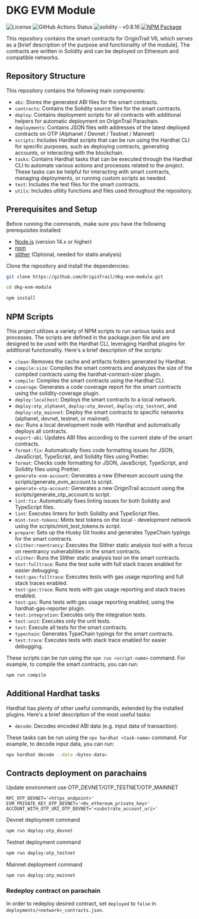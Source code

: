 # DKG EVM Module

![License](https://img.shields.io/github/license/OriginTrail/dkg-evm-module)
![GitHub Actions Status](https://img.shields.io/github/actions/workflow/status/OriginTrail/dkg-evm-module/checks.yml)
![solidity - v0.8.16](https://img.shields.io/badge/solidity-v0.8.16-07a7930e?logo=solidity)
[![NPM Package](https://img.shields.io/npm/v/dkg-evm-module)](https://www.npmjs.com/package/dkg-evm-module)

This repository contains the smart contracts for OriginTrail V6, which serves as a [brief description of the purpose and functionality of the module]. The contracts are written in Solidity and can be deployed on Ethereum and compatible networks.

## Repository Structure

This repository contains the following main components:

- `abi`: Stores the generated ABI files for the smart contracts.
- `contracts`: Contains the Solidity source files for the smart contracts.
- `deploy`: Contains deployment scripts for all contracts with additional helpers for automatic deployment on OriginTrail Parachain.
- `deployments`: Contains JSON files with addresses of the latest deployed contracts on OTP (Alphanet / Devnet / Testnet / Mainnet)
- `scripts`: Includes Hardhat scripts that can be run using the Hardhat CLI for specific purposes, such as deploying contracts, generating accounts, or interacting with the blockchain.
- `tasks`: Contains Hardhat tasks that can be executed through the Hardhat CLI to automate various actions and processes related to the project. These tasks can be helpful for interacting with smart contracts, managing deployments, or running custom scripts as needed.
- `test`: Includes the test files for the smart contracts.
- `utils`: Includes utility functions and files used throughout the repository.

## Prerequisites and Setup

Before running the commands, make sure you have the following prerequisites installed:

- [Node.js](https://nodejs.org/) (version 14.x or higher)
- [npm](https://www.npmjs.com/)
- [slither](https://github.com/crytic/slither) (Optional, needed for statis analysis)

Clone the repository and install the dependencies:

```sh
git clone https://github.com/OriginTrail/dkg-evm-module.git

cd dkg-evm-module

npm install
```

## NPM Scripts
This project utilizes a variety of NPM scripts to run various tasks and processes. The scripts are defined in the package.json file and are designed to be used with the Hardhat CLI, leveraging Hardhat plugins for additional functionality. Here's a brief description of the scripts:

- `clean`: Removes the cache and artifacts folders generated by Hardhat.
- `compile:size`: Compiles the smart contracts and analyzes the size of the compiled contracts using the hardhat-contract-sizer plugin.
- `compile`: Compiles the smart contracts using the Hardhat CLI.
- `coverage`: Generates a code coverage report for the smart contracts using the solidity-coverage plugin.
- `deploy:localhost`: Deploys the smart contracts to a local network.
- `deploy:otp_alphanet`, `deploy:otp_devnet`, `deploy:otp_testnet`, and `deploy:otp_mainnet`: Deploy the smart contracts to specific networks (alphanet, devnet, testnet, or mainnet).
- `dev`: Runs a local development node with Hardhat and automatically deploys all contracts.
- `export-abi`: Updates ABI files according to the current state of the smart contracts.
- `format:fix`: Automatically fixes code formatting issues for JSON, JavaScript, TypeScript, and Solidity files using Prettier.
- `format`: Checks code formatting for JSON, JavaScript, TypeScript, and Solidity files using Prettier.
- `generate-evm-account`: Generates a new Ethereum account using the scripts/generate_evm_account.ts script.
- `generate-otp-account`: Generates a new OriginTrail account using the scripts/generate_otp_account.ts script.
- `lint:fix`: Automatically fixes linting issues for both Solidity and TypeScript files.
- `lint`: Executes linters for both Solidity and TypeScript files.
- `mint-test-tokens`: Mints test tokens on the local - development network using the scripts/mint_test_tokens.ts script.
- `prepare`: Sets up the Husky Git hooks and generates TypeChain typings for the smart contracts.
- `slither:reentrancy`: Executes the Slither static analysis tool with a focus on reentrancy vulnerabilities in the smart contracts.
- `slither`: Runs the Slither static analysis tool on the smart contracts.
- `test:fulltrace`: Runs the test suite with full stack traces enabled for easier debugging.
- `test:gas:fulltrace`: Executes tests with gas usage reporting and full stack traces enabled.
- `test:gas:trace`: Runs tests with gas usage reporting and stack traces enabled.
- `test:gas`: Runs tests with gas usage reporting enabled, using the hardhat-gas-reporter plugin.
- `test:integration`: Executes only the integration tests.
- `test:unit`: Executes only the unit tests.
- `test`: Execute all tests for the smart contracts.
- `typechain`: Generates TypeChain typings for the smart contracts.
- `test:trace`: Executes tests with stack trace enabled for easier debugging.

These scripts can be run using the `npm run <script-name>` command. For example, to compile the smart contracts, you can run:

```sh
npm run compile
```

## Additional Hardhat tasks
Hardhat has plenty of other useful commands, extended by the installed plugins. Here's a brief description of the most useful tasks:

- `decode`: Decodes encoded ABI data (e.g. input data of transaction).

These tasks can be run using the `npx hardhat <task-name>` command. For example, to decode input data, you can run:

```sh
npx hardhat decode --data <bytes-data>
```

## Contracts deployment on parachains

Update environment use OTP_DEVNET/OTP_TESTNET/OTP_MAINNET
```dotenv
RPC_OTP_DEVNET='<https_endpoint>'
EVM_PRIVATE_KEY_OTP_DEVNET='<0x_ethereum_private_key>'
ACCOUNT_WITH_OTP_URI_OTP_DEVNET='<substrate_account_uri>'
```

Devnet deployment command
```sh
npm run deploy:otp_devnet
```
Testnet deployment command
```sh
npm run deploy:otp_testnet
```
Mainnet deployment command
```sh
npm run deploy:otp_mainnet
```

### Redeploy contract on parachain

In order to redeploy desired contract, set `deployed` to `false` in `deployments/<network>_contracts.json`.
